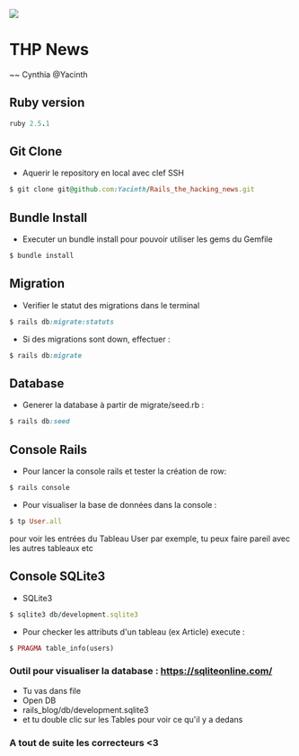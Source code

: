 ![](https://media0.giphy.com/media/2zeji2UedvZzvIZ45N/giphy.gif?cid=3640f6095c4a8a4d6b6958366767066f)

# THP News

~~ Cynthia @Yacinth

## Ruby version

```ruby
ruby 2.5.1
```

## Git Clone

- Aquerir le repository en local avec clef SSH

```ruby
$ git clone git@github.com:Yacinth/Rails_the_hacking_news.git
```

## Bundle Install

- Executer un bundle install pour pouvoir utiliser les gems du Gemfile

```ruby
$ bundle install
```

## Migration

- Verifier le statut des migrations dans le terminal

```ruby
$ rails db:migrate:statuts
```

- Si des migrations sont down, effectuer :

```ruby
$ rails db:migrate
```

## Database

- Generer la database à partir de migrate/seed.rb :

```ruby
$ rails db:seed
```

## Console Rails

- Pour lancer la console rails et tester la création de row:

```ruby
$ rails console
```

- Pour visualiser la base de données dans la console :

```ruby
$ tp User.all
```

pour voir les entrées du Tableau User par exemple, tu peux faire pareil avec les autres tableaux etc

## Console SQLite3

- SQLite3

```ruby
$ sqlite3 db/development.sqlite3
```

- Pour checker les attributs d'un tableau (ex Article) execute :

```ruby
$ PRAGMA table_info(users)
```

### Outil pour visualiser la database : https://sqliteonline.com/

- Tu vas dans file
- Open DB
- rails_blog/db/development.sqlite3
- et tu double clic sur les Tables pour voir ce qu'il y a dedans

### A tout de suite les correcteurs <3
